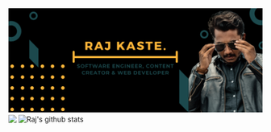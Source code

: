 <!--
**RK41099/RK41099** is a ✨ _special_ ✨ repository because its `README.md` (this file) appears on your GitHub profile.
<!--
Here are some ideas to get you started:
- 🔭 I’m currently working on ...
- 🌱 I’m currently learning ...
- 👯 I’m looking to collaborate on ...
- 🤔 I’m looking for help with ...
- 💬 Ask me about ...
- 📫 How to reach me: ...
- 😄 Pronouns: ...
- ⚡ Fun fact: ...
-->
<img src="https://raw.githubusercontent.com/RK41099/RK41099/master/gh-header-image-cropped.png" alt="banner">
<a>
  <img align="center" src="https://github-readme-stats.vercel.app/api/top-langs/?username=RK41099&layout=compact&theme=radical" />
</a>
<a>
  <img align="center" src="https://github-readme-stats.vercel.app/api?username=RK41099&show_icons=true&include_all_commits=true&theme=radical" alt="Raj's github stats" />
</a>

